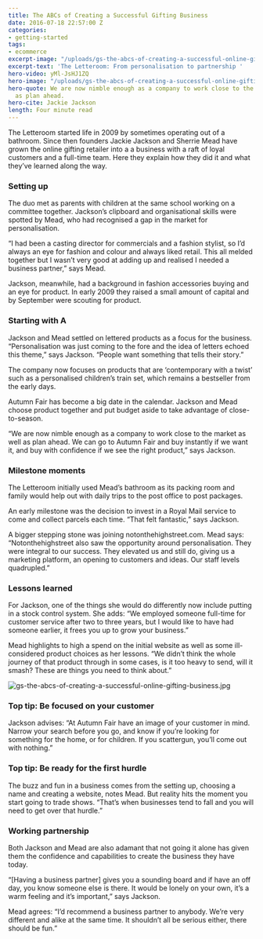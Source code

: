```yaml
---
title: The ABCs of Creating a Successful Gifting Business
date: 2016-07-18 22:57:00 Z
categories:
- getting-started
tags:
- ecommerce
excerpt-image: "/uploads/gs-the-abcs-of-creating-a-successful-online-gifting-business-2.jpg"
excerpt-text: 'The Letteroom: From personalisation to partnership '
hero-video: yMl-JsHJ1ZQ
hero-image: "/uploads/gs-the-abcs-of-creating-a-successful-online-gifting-business-2.jpg"
hero-quote: We are now nimble enough as a company to work close to the market as well
  as plan ahead.
hero-cite: Jackie Jackson
length: Four minute read
---
```



The Letteroom started life in 2009 by sometimes operating out of a bathroom. Since then founders Jackie Jackson and Sherrie Mead have grown the online gifting retailer into a 
a business with a raft of loyal customers and a full-time team. Here they explain how they did it and what they’ve learned along the way.

### Setting up 

The duo met as parents with children at the same school working on a committee together. Jackson’s clipboard and organisational skills were spotted by Mead, who had recognised a gap in the market for personalisation.

“I had been a casting director for commercials and a fashion stylist, so I’d always an eye for fashion and colour and always liked retail. This all melded together but I wasn’t very good at adding up and realised I needed a business partner,” says Mead. 

Jackson, meanwhile, had a background in fashion accessories buying and an eye for product. In early 2009 they raised a small amount of capital and by September were scouting for product. 

### Starting with A

 Jackson and Mead settled on lettered products as a focus for the business. “Personalisation was just coming to the fore and the idea of letters echoed this theme,” says Jackson. “People want something that tells their story.”

The company now focuses on products that are ‘contemporary with a twist’ such as a personalised children’s train set, which remains a bestseller from the early days. 

Autumn Fair has become a big date in the calendar. Jackson and Mead choose product together and put budget aside to take advantage of close-to-season. 

“We are now nimble enough as a company to work close to the market as well as plan ahead. We can go to Autumn Fair and buy instantly if we want it, and buy with confidence if we see the right product,” says Jackson. 

### Milestone moments  

The Letteroom initially used Mead’s bathroom as its packing room and family would help out with daily trips to the post office to post packages. 

An early milestone was the decision to invest in a Royal Mail service to come and collect parcels each time. “That felt fantastic,” says Jackson. 

A bigger stepping stone was joining notonthehighstreet.com. Mead says: “Notonthehighstreet also saw the opportunity around personalisation. They were integral to our success. They elevated us and still do, giving us a marketing platform, an opening to customers and ideas. Our staff levels quadrupled.”

### Lessons learned 

For Jackson, one of the things she would do differently now include putting in a stock control system. She adds: “We employed someone full-time for customer service after two to three years, but I would like to have had someone earlier, it frees you up to grow your business.” 

Mead highlights to high a spend on the initial website as well as some ill-considered product choices as her lessons. “We didn’t think the whole journey of that product through in some cases, is it too heavy to send, will it smash? These are things you need to think about.”

![gs-the-abcs-of-creating-a-successful-online-gifting-business.jpg](/uploads/gs-the-abcs-of-creating-a-successful-online-gifting-business.jpg)

### Top tip: Be focused on your customer

Jackson advises: “At Autumn Fair have an image of your customer in mind. Narrow your search before you go, and know if you’re looking for something for the home, or for children. If you scattergun, you’ll come out with nothing.”

### Top tip: Be ready for the first hurdle

The buzz and fun in a business comes from the setting up, choosing a name and creating a website, notes Mead. But reality hits the moment you start going to trade shows. “That’s when businesses tend to fall and you will need to get over that hurdle.”

### Working partnership

Both Jackson and Mead are also adamant that not going it alone has given them the confidence and capabilities to create the business they have today. 

“[Having a business partner] gives you a sounding board and if have an off day, you know someone else is there. It would be lonely on your own, it’s a warm feeling and it’s important,” says Jackson. 

Mead agrees: “I’d recommend a business partner to anybody. We’re very different and alike at the same time. It shouldn’t all be serious either, there should be fun.” 
